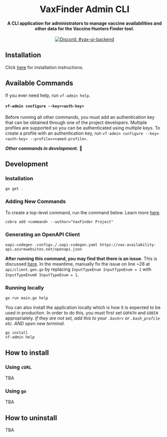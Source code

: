 <div align="center">
    <h1>VaxFinder Admin CLI</h1>
</div>

<div align="center">
    <strong>A CLI application for administrators to manage vaccine availabilities and other data for the Vaccine Hunters Finder tool.</strong>
</div>

<br/>

<div align="center">
    <a href="https://discord.com/channels/822486436837326908/832366009091358731">
        <img src="https://img.shields.io/badge/-%23vax--ui--backend-7389D8?logo=discord&logoColor=ffffff&labelColor=6A7EC2" alt="Discord: #vax-ui-backend" />
    </a>
</div>

## Installation

Click [here](#how-to-install) for installation instructions.

## Available Commands

If you ever need help, run `vf-admin help`.

#### `vf-admin configure --key=<auth-key>`

Before running all other commands, you must add an authentication key that can be obtained through one of the project developers. Multiple profiles are supported so you can be authenticated using multiple keys. To create a profile with an authentication key, run `vf-admin configure --key=<auth-key> --profile=<named-profile>`.

**_Other commands in development._** :construction:

## Development

### Installation

```
go get .
```

### Adding New Commands

To create a top-level command, run the command below. Learn more [here](https://github.com/spf13/cobra/blob/master/cobra/README.md#cobra-add).
```
cobra add <command> --author="VaxFinder Project"
```

### Generating an OpenAPI Client

```
oapi-codegen -config=./.oapi-codegen.yaml https://vax-availability-api.azurewebsites.net/openapi.json
```

**After running this command, you may find that there is an issue.** This is discussed [here](https://github.com/deepmap/oapi-codegen/issues/343). In the meantime, manually fix the issue on line ~28 at `api/client.gen.go` by replacing `InputTypeEnum InputTypeEnum = 1` with `InputTypeEnum0 InputTypeEnum = 1`.


### Running locally

```
go run main.go help
```

You can also install the application locally which is how it is expected to be used in production. In order to do this, you must first set `GOPATH` and `GOBIN` appropriately. _If they are not set, add this to your `.bashrc` or `.bash_profile` etc. AND open new terminal._

```
go install
vf-admin help
```

## How to install

### Using `cURL`

TBA

### Using `go`

TBA

## How to uninstall

TBA
